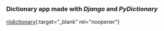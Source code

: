 ### Dictionary app made with *Django* and *PyDictionary*
[riidictionary](https://riidictionary.herokuapp.com){:target="_blank" rel="noopener"}
